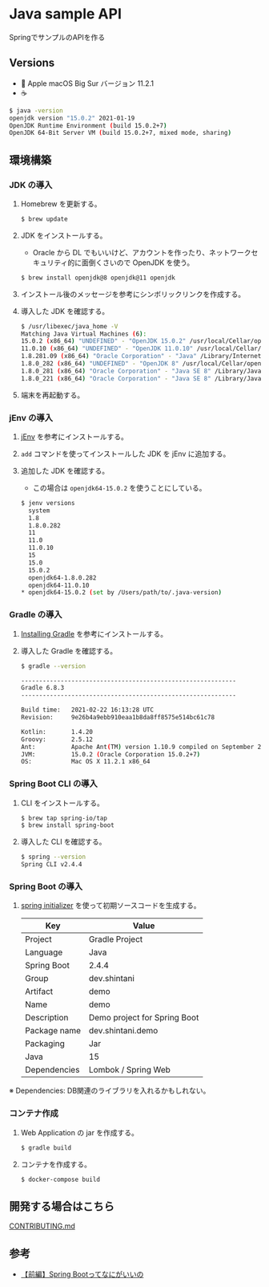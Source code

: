# Java sample API
SpringでサンプルのAPIを作る
## Versions

- 🍎 Apple macOS Big Sur バージョン 11.2.1
- ☕️
```sh
$ java -version
openjdk version "15.0.2" 2021-01-19
OpenJDK Runtime Environment (build 15.0.2+7)
OpenJDK 64-Bit Server VM (build 15.0.2+7, mixed mode, sharing)
```

## 環境構築

### JDK の導入

1. Homebrew を更新する。

    ```sh
    $ brew update
    ```

1. JDK をインストールする。
    - Oracle から DL でもいいけど、アカウントを作ったり、ネットワークセキュリティ的に面倒くさいので OpenJDK を使う。

    ```sh
    $ brew install openjdk@8 openjdk@11 openjdk
    ```

1. インストール後のメッセージを参考にシンボリックリンクを作成する。
1. 導入した JDK を確認する。

    ```sh
    $ /usr/libexec/java_home -V
    Matching Java Virtual Machines (6):
    15.0.2 (x86_64) "UNDEFINED" - "OpenJDK 15.0.2" /usr/local/Cellar/openjdk/15.0.2/libexec/openjdk.jdk/Contents/Home
    11.0.10 (x86_64) "UNDEFINED" - "OpenJDK 11.0.10" /usr/local/Cellar/openjdk@11/11.0.10/libexec/openjdk.jdk/Contents/Home
    1.8.281.09 (x86_64) "Oracle Corporation" - "Java" /Library/Internet Plug-Ins/JavaAppletPlugin.plugin/Contents/Home
    1.8.0_282 (x86_64) "UNDEFINED" - "OpenJDK 8" /usr/local/Cellar/openjdk@8/1.8.0+282/libexec/openjdk.jdk/Contents/Home
    1.8.0_281 (x86_64) "Oracle Corporation" - "Java SE 8" /Library/Java/JavaVirtualMachines/jdk1.8.0_281.jdk/Contents/Home
    1.8.0_221 (x86_64) "Oracle Corporation" - "Java SE 8" /Library/Java/JavaVirtualMachines/jdk1.8.0_221.jdk/Contents/Home
    ```

1. 端末を再起動する。

### jEnv の導入

1. [jEnv](https://github.com/jenv/jenv) を参考にインストールする。
1. `add` コマンドを使ってインストールした JDK を jEnv に追加する。
1. 追加した JDK を確認する。
    - この場合は `openjdk64-15.0.2` を使うことにしている。

    ```sh
    $ jenv versions
      system
      1.8
      1.8.0.282
      11
      11.0
      11.0.10
      15
      15.0
      15.0.2
      openjdk64-1.8.0.282
      openjdk64-11.0.10
    * openjdk64-15.0.2 (set by /Users/path/to/.java-version)
    ```

### Gradle の導入

1. [Installing Gradle](https://docs.gradle.org/current/userguide/installation.html) を参考にインストールする。
1. 導入した Gradle を確認する。

    ```sh
    $ gradle --version

    ------------------------------------------------------------
    Gradle 6.8.3
    ------------------------------------------------------------

    Build time:   2021-02-22 16:13:28 UTC
    Revision:     9e26b4a9ebb910eaa1b8da8ff8575e514bc61c78

    Kotlin:       1.4.20
    Groovy:       2.5.12
    Ant:          Apache Ant(TM) version 1.10.9 compiled on September 27 2020
    JVM:          15.0.2 (Oracle Corporation 15.0.2+7)
    OS:           Mac OS X 11.2.1 x86_64
    ```

### Spring Boot CLI の導入

1. CLI をインストールする。

    ```sh
    $ brew tap spring-io/tap
    $ brew install spring-boot
    ```

1. 導入した CLI を確認する。

    ```sh
    $ spring --version
    Spring CLI v2.4.4
    ```

### Spring Boot の導入

1. [spring initializer](https://start.spring.io/) を使って初期ソースコードを生成する。

    | Key | Value |
    | --- | --- |
    | Project | Gradle Project |
    | Language | Java |
    | Spring Boot | 2.4.4 |
    | Group | dev.shintani |
    | Artifact | demo |
    | Name | demo |
    | Description | Demo project for Spring Boot |
    | Package name | dev.shintani.demo |
    | Packaging | Jar |
    | Java | 15 |
    | Dependencies | Lombok / Spring Web |

※ Dependencies: DB関連のライブラリを入れるかもしれない。

### コンテナ作成

1. Web Application の jar を作成する。

    ```sh
    $ gradle build
    ```


1. コンテナを作成する。

    ```sh
    $ docker-compose build
    ```

## 開発する場合はこちら

[CONTRIBUTING.md](/CONTRIBUTING.md)

## 参考

- [【前編】Spring Bootってなにがいいの](https://licensecounter.jp/devops-hub/blog/spring-boot1/)
